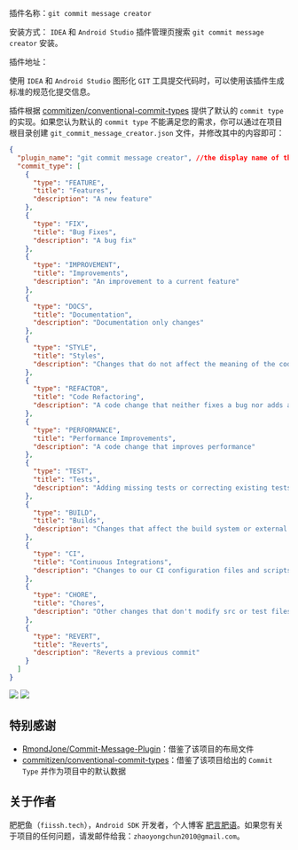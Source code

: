 插件名称：`git commit message creator`

安装方式： `IDEA` 和 `Android Studio` 插件管理页搜索 `git commit message creator` 安装。

插件地址：

使用 `IDEA` 和 `Android Studio` 图形化 `GIT` 工具提交代码时，可以使用该插件生成标准的规范化提交信息。

插件根据 [commitizen/conventional-commit-types](https://github.com/commitizen/conventional-commit-types) 提供了默认的 `commit type` 的实现。如果您认为默认的 `commit type` 不能满足您的需求，你可以通过在项目根目录创建 `git_commit_message_creator.json` 文件，并修改其中的内容即可：

```json
{
  "plugin_name": "git commit message creator", //the display name of the plugin window
  "commit_type": [
    {
      "type": "FEATURE",
      "title": "Features",
      "description": "A new feature"
    },
    {
      "type": "FIX",
      "title": "Bug Fixes",
      "description": "A bug fix"
    },
    {
      "type": "IMPROVEMENT",
      "title": "Improvements",
      "description": "An improvement to a current feature"
    },
    {
      "type": "DOCS",
      "title": "Documentation",
      "description": "Documentation only changes"
    },
    {
      "type": "STYLE",
      "title": "Styles",
      "description": "Changes that do not affect the meaning of the code (white-space, formatting, missing semi-colons, etc)"
    },
    {
      "type": "REFACTOR",
      "title": "Code Refactoring",
      "description": "A code change that neither fixes a bug nor adds a feature"
    },
    {
      "type": "PERFORMANCE",
      "title": "Performance Improvements",
      "description": "A code change that improves performance"
    },
    {
      "type": "TEST",
      "title": "Tests",
      "description": "Adding missing tests or correcting existing tests"
    },
    {
      "type": "BUILD",
      "title": "Builds",
      "description": "Changes that affect the build system or external dependencies (example scopes: gulp, broccoli, npm)"
    },
    {
      "type": "CI",
      "title": "Continuous Integrations",
      "description": "Changes to our CI configuration files and scripts (example scopes: Travis, Circle, BrowserStack, SauceLabs)"
    },
    {
      "type": "CHORE",
      "title": "Chores",
      "description": "Other changes that don't modify src or test files"
    },
    {
      "type": "REVERT",
      "title": "Reverts",
      "description": "Reverts a previous commit"
    }
  ]
}
```

![](https://s2.ax1x.com/2019/11/01/K7NM34.png)
![](https://s2.ax1x.com/2019/11/01/K7NQgJ.png)

## 特别感谢

* [RmondJone/Commit-Message-Plugin](https://github.com/RmondJone/Commit-Message-Plugin)：借鉴了该项目的布局文件
* [commitizen/conventional-commit-types](https://github.com/commitizen/conventional-commit-types)：借鉴了该项目给出的 `Commit Type` 并作为项目中的默认数据

## 关于作者

肥肥鱼（`fiissh.tech`），`Android SDK` 开发者，个人博客 [肥言肥语](https://fiissh.tech)。如果您有关于项目的任何问题，请发邮件给我：`zhaoyongchun2010@gmail.com`。